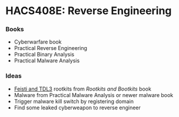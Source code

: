 # HACS408E: Reverse Engineering

### Books

- Cyberwarfare book
- Practical Reverse Engineering
- Practical Binary Analysis
- Practical Malware Analysis

### Ideas

- [Feisti and TDL3](https://github.com/bootkitsbook/rootkits) rootkits from *Rootkits and Bootkits* book
- Malware from Practical Malware Analysis or newer malware book
- Trigger malware kill switch by registering domain
- Find some leaked cyberweapon to reverse engineer
